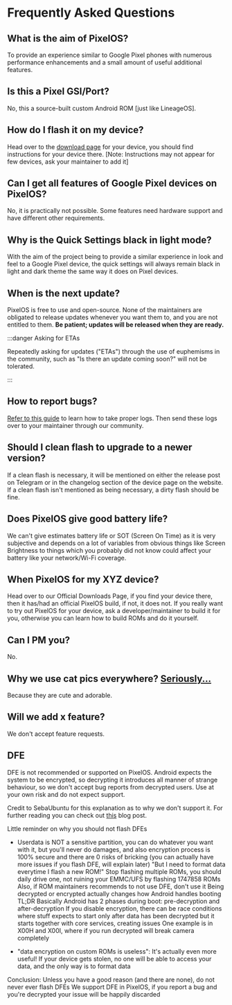 # Frequently Asked Questions

## What is the aim of PixelOS?

To provide an experience similar to Google Pixel phones with numerous performance enhancements and a small amount of useful additional features.

## Is this a Pixel GSI/Port?

No, this a source-built custom Android ROM [just like LineageOS].

## How do I flash it on my device?

Head over to the [download page](https://pixelos.net/download) for your device, you should find instructions for your device there. [Note: Instructions may not appear for few devices, ask your maintainer to add it]

## Can I get all features of Google Pixel devices on PixelOS?

No, it is practically not possible. Some features need hardware support and have different other requirements.

## Why is the Quick Settings black in light mode?

With the aim of the project being to provide a similar experience in look and feel to a Google Pixel device, the quick settings will always remain black in light and dark theme the same way it does on Pixel devices.

## When is the next update?

PixelOS is free to use and open-source. None of the maintainers are obligated to release updates whenever you want them to, and you are not entitled to them. **Be patient; updates will be released when they are ready.**

:::danger Asking for ETAs

Repeatedly asking for updates ("ETAs") through the use of euphemisms in the community, such as "Is there an update coming soon?" will not be tolerated.

:::

## How to report bugs?

[Refer to this guide](/docs/guides/BugReport) to learn how to take proper logs. Then send these logs over to your maintainer through our community.

## Should I clean flash to upgrade to a newer version?

If a clean flash is necessary, it will be mentioned on either the release post on Telegram or in the changelog section of the device page on the website. If a clean flash isn't mentioned as being necessary, a dirty flash should be fine.

## Does PixelOS give good battery life?

We can't give estimates battery life or SOT (Screen On Time) as it is very subjective and depends on a lot of variables from obvious things like Screen Brightness to things which you probably did not know could affect your battery like your network/Wi-Fi coverage.

## When PixelOS for my XYZ device?

Head over to our Official Downloads Page, if you find your device there, then it has/had an official PixelOS build, if not, it does not.
If you really want to try out PixelOS for your device, ask a developer/maintainer to build it for you, otherwise you can learn how to build ROMs and do it yourself.

## Can I PM you?

No.

## Why we use cat pics everywhere? [Seriously...](https://t.me/pixeloschat/134098)

Because they are cute and adorable.

## Will we add x feature?

We don't accept feature requests.

## DFE

DFE is not recommended or supported on PixelOS. Android expects the system to be encrypted, so decrypting it introduces all manner of strange behaviour, so we don't accept bug reports from decrypted users. Use at your own risk and do not expect support.

Credit to SebaUbuntu for this explanation as to why we don't support it. For further reading you can check out [this](https://kubersharma001.com/reasons-to-stay-encrypted-on-android-and-the-risks-otherwise) blog post.

Little reminder on why you should not flash DFEs

- Userdata is NOT a sensitive partition, you can do whatever you want with it, but you'll never do damages, and also encryption process is 100% secure and there are 0 risks of bricking (you can actually have more issues if you flash DFE, will explain later)
  "But I need to format data everytime I flash a new ROM!" Stop flashing multiple ROMs, you should daily drive one, not ruining your EMMC/UFS by flashing 1747858 ROMs
  Also, if ROM maintainers recommends to not use DFE, don't use it
  Being decrypted or encrypted actually changes how Android handles booting
  TL;DR
  Basically Android has 2 phases during boot: pre-decryption and after-decryption
  If you disable encryption, there can be race conditions where stuff expects to start only after data has been decrypted but it starts together with core services, creating issues
  One example is in X00H and X00I, where if you run decrypted will break camera completely

* "data encryption on custom ROMs is useless": It's actually even more useful! If your device gets stolen, no one will be able to access your data, and the only way is to format data

Conclusion:
Unless you have a good reason (and there are none), do not never ever flash DFEs
We support DFE in PixelOS, if you report a bug and you're decrypted your issue will be happily discarded
